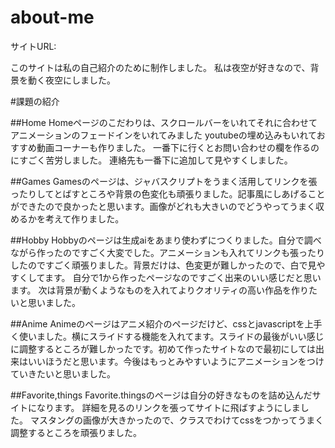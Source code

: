 # about-me
サイトURL:

このサイトは私の自己紹介のために制作しました。
私は夜空が好きなので、背景を動く夜空にしました。

#課題の紹介

##Home
Homeページのこだわりは、スクロールバーをいれてそれに合わせてアニメーションのフェードインをいれてみました
youtubeの埋め込みもいれておすすめ動画コーナーも作りました。
一番下に行くとお問い合わせの欄を作るのにすごく苦労しました。
連絡先も一番下に追加して見やすくしました。

##Games
Gamesのページは、ジャバスクリプトをうまく活用してリンクを張ったりしてとばすところや背景の色変化も頑張りました。記事風にしあげることができたので良かったと思います。画像がどれも大きいのでどうやってうまく収めるかを考えて作りました。

##Hobby
Hobbyのページは生成aiをあまり使わずにつくりました。自分で調べながら作ったのですごく大変でした。アニメーションも入れてリンクも張ったりしたのですごく頑張りました。背景だけは、色変更が難しかったので、白で見やすくしてます。
自分で1から作ったページなのですごく出来のいい感じだと思います。
次は背景が動くようなものを入れてよりクオリティの高い作品を作りたいと思いました。

##Anime
Animeのページはアニメ紹介のページだけど、cssとjavascriptを上手く使いました。横にスライドする機能を入れてます。スライドの最後がいい感じに調整するところが難しかったです。初めて作ったサイトなので最初にしては出来はいいほうだと思います。今後はもっとみやすいようにアニメーションをつけていきたいと思いました。

##Favorite,things
Favorite.thingsのページは自分の好きなものを詰め込んだサイトになります。
詳細を見るのリンクを張ってサイトに飛ばすようにしました。
マスタングの画像が大きかったので、クラスでわけてcssをつかってうまく調整するところを頑張りました。

